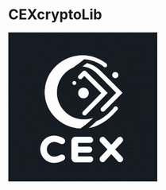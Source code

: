 # CEXcryptoLib

<img src="https://github.com/simonpotel/CEXcryptoLib/blob/916ce9f6ac090f228c21c36278dcce9632909c62/logo.jpeg" width="300" height="300">